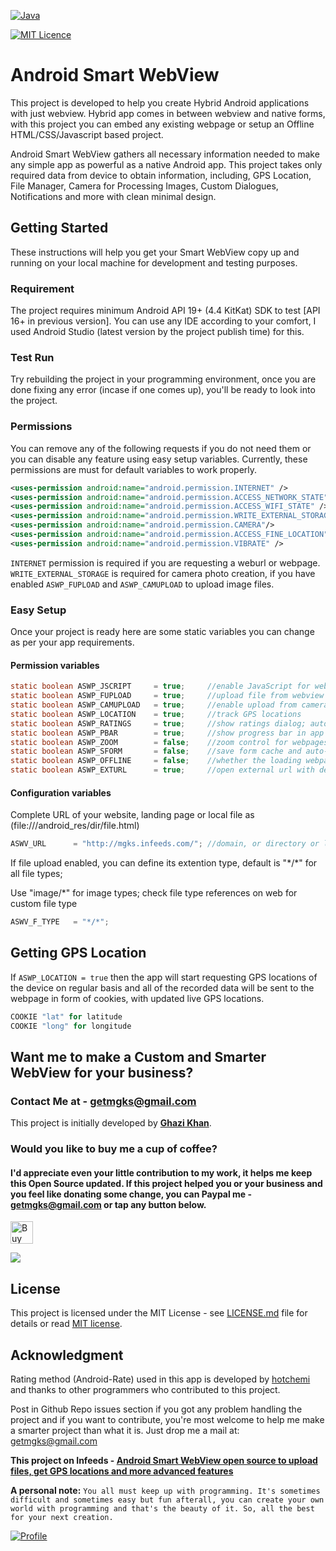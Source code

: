 [![Java](https://forthebadge.com/images/badges/made-with-java.svg)](https://github.com/mgks/Android-SmartWebView)

[![MIT Licence](https://badges.frapsoft.com/os/mit/mit.svg?v=103)](https://opensource.org/licenses/mit-license.php)

# Android Smart WebView
This project is developed to help you create Hybrid Android applications with just webview. Hybrid app comes in between webview and native forms, with this project you can embed any existing webpage or setup an Offline HTML/CSS/Javascript based project.

Android Smart WebView gathers all necessary information needed to make any simple app as powerful as a native Android app. This project takes only required data from device to obtain information, including, GPS Location, File Manager, Camera for Processing Images, Custom Dialogues, Notifications and more with clean minimal design.

## Getting Started
These instructions will help you get your Smart WebView copy up and running on your local machine for development and testing purposes.

### Requirement
The project requires minimum Android API 19+ (4.4 KitKat) SDK to test [API 16+ in previous version]. You can use any IDE according to your comfort, I used Android Studio (latest version by the project publish time) for this.

### Test Run
Try rebuilding the project in your programming environment, once you are done fixing any error (incase if one comes up), you'll be ready to look into the project.

### Permissions
You can remove any of the following requests if you do not need them or you can disable any feature using easy setup variables. Currently, these permissions are must for default variables to work properly.
```xml
<uses-permission android:name="android.permission.INTERNET" />
<uses-permission android:name="android.permission.ACCESS_NETWORK_STATE" />
<uses-permission android:name="android.permission.ACCESS_WIFI_STATE" />
<uses-permission android:name="android.permission.WRITE_EXTERNAL_STORAGE"/>
<uses-permission android:name="android.permission.CAMERA"/>
<uses-permission android:name="android.permission.ACCESS_FINE_LOCATION" />
<uses-permission android:name="android.permission.VIBRATE" />
```
`INTERNET` permission is required if you are requesting a weburl or webpage.
`WRITE_EXTERNAL_STORAGE` is required for camera photo creation, if you have enabled `ASWP_FUPLOAD` and `ASWP_CAMUPLOAD` to upload image files.

### Easy Setup
Once your project is ready here are some static variables you can change as per your app requirements.

#### Permission variables
```java
static boolean ASWP_JSCRIPT     = true;     //enable JavaScript for webview
static boolean ASWP_FUPLOAD     = true;     //upload file from webview
static boolean ASWP_CAMUPLOAD   = true;     //enable upload from camera for photos
static boolean ASWP_LOCATION    = true;     //track GPS locations
static boolean ASWP_RATINGS     = true;     //show ratings dialog; auto configured, edit method get_rating() for customizations
static boolean ASWP_PBAR        = true;     //show progress bar in app
static boolean ASWP_ZOOM        = false;    //zoom control for webpages view
static boolean ASWP_SFORM       = false;    //save form cache and auto-fill information
static boolean ASWP_OFFLINE     = false;    //whether the loading webpages are offline or online
static boolean ASWP_EXTURL      = true;     //open external url with default browser instead of app webview
```

#### Configuration variables
Complete URL of your website, landing page or local file as (file:///android_res/dir/file.html)
```java
ASWV_URL      = "http://mgks.infeeds.com/";	//domain, or directory or locating to any root file
```

If file upload enabled, you can define its extention type, default is "\*/\*" for all file types;

Use "image/*" for image types; check file type references on web for custom file type
```java
ASWV_F_TYPE   = "*/*";
```

## Getting GPS Location
If `ASWP_LOCATION = true` then the app will start requesting GPS locations of the device on regular basis and all of the recorded data will be sent to the webpage in form of cookies, with updated live GPS locations.
```java
COOKIE "lat" for latitude
COOKIE "long" for longitude
```

## Want me to make a Custom and Smarter WebView for your business?
### Contact Me at - getmgks@gmail.com

This project is initially developed by **[Ghazi Khan](https://mgks.infeeds.com)**.

### Would you like to buy me a cup of coffee?
#### I'd appreciate even your little contribution to my work, it helps me keep this Open Source updated. If this project helped you or your business and you feel like donating some change, you can Paypal me - getmgks@gmail.com or tap any button below.

<a href="https://ko-fi.com/Z8Z4BPQ6" target="_blank" title="Buy me a Coffee"><img height="36" style="border:0px;height:36px;" src="https://az743702.vo.msecnd.net/cdn/kofi2.png?v=0" border="0" alt="Buy Me a Coffee at ko-fi.com" /></a>

<a href="https://www.patreon.com/bePatron?c=1575504" target="_blank" title="Become a Patron"><img src="https://c5.patreon.com/external/logo/become_a_patron_button.png"></a>


## License
This project is licensed under the MIT License - see [LICENSE.md](LICENSE.md) file for details or read [MIT license](https://opensource.org/licenses/MIT).


## Acknowledgment
Rating method (Android-Rate) used in this app is developed by [hotchemi](https://github.com/hotchemi) and thanks to other programmers who contributed to this project.

Post in Github Repo issues section if you got any problem handling the project and if you want to contribute, you're most welcome to help me make a smarter project than what it is.
Just drop me a mail at: [getmgks@gmail.com](mailto:getmgks@gmail.com)

**This project on Infeeds - [Android Smart WebView open source to upload files, get GPS locations and more advanced features](https://infeeds.com/d/CODEmgks/25019/android-smart-webview-open-source-upload)**

**A personal note:** `You all must keep up with programming. It's sometimes difficult and sometimes easy but fun afterall, you can create your own world with programming and that's the beauty of it. So, all the best for your next creation.`

[![Profile](https://forthebadge.com/images/badges/built-with-love.svg)](https://github.com/mgks)
